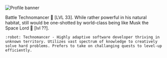 ![Profile banner](https://github.com/Tsubanee/Tsubanee/blob/main/AleX%20Z.png)

Battle Technomancer :robot: [LVL 33]. While rather powerful in his natural 
habitat, still would be one-shotted by world-class being like Musk the 
Space Lord :milky_way: [lvl ??].

```:robot: Technomancer - Highly adaptive software developer thriving in unknown territory. Utilizes vast spectrum of knowledge to creatively solve hard problems. Prefers to take on challanging quests to level-up efficiently.```

